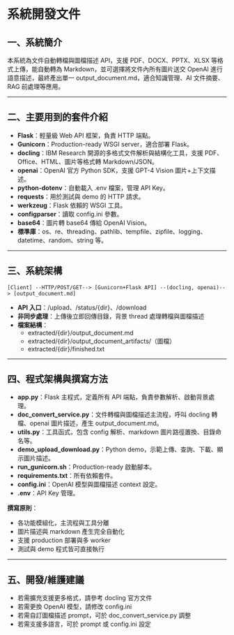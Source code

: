 # 系統開發文件

## 一、系統簡介

本系統為文件自動轉檔與圖檔描述 API，支援 PDF、DOCX、PPTX、XLSX 等格式上傳，能自動轉為 Markdown，並可選擇將文件內所有圖片送交 OpenAI 進行語意描述，最終產出單一 output_document.md，適合知識管理、AI 文件摘要、RAG 前處理等應用。

---

## 二、主要用到的套件介紹

- **Flask**：輕量級 Web API 框架，負責 HTTP 端點。
- **Gunicorn**：Production-ready WSGI server，適合部署 Flask。
- **docling**：IBM Research 開源的多格式文件解析與結構化工具，支援 PDF、Office、HTML、圖片等格式轉 Markdown/JSON。
- **openai**：OpenAI 官方 Python SDK，支援 GPT-4 Vision 圖片+上下文描述。
- **python-dotenv**：自動載入 .env 檔案，管理 API Key。
- **requests**：用於測試與 demo 的 HTTP 請求。
- **werkzeug**：Flask 依賴的 WSGI 工具。
- **configparser**：讀取 config.ini 參數。
- **base64**：圖片轉 base64 傳給 OpenAI Vision。
- **標準庫**：os、re、threading、pathlib、tempfile、zipfile、logging、datetime、random、string 等。

---

## 三、系統架構

```
[Client] --HTTP/POST/GET--> [Gunicorn+Flask API] --(docling, openai)--> [output_document.md]
```

- **API 入口**：/upload、/status/{dir}、/download
- **非同步處理**：上傳後立即回傳目錄，背景 thread 處理轉檔與圖檔描述
- **檔案結構**：
  - extracted/{dir}/output_document.md
  - extracted/{dir}/output_document_artifacts/（圖檔）
  - extracted/{dir}/finished.txt

---

## 四、程式架構與撰寫方法

- **app.py**：Flask 主程式，定義所有 API 端點，負責參數解析、啟動背景處理。
- **doc_convert_service.py**：文件轉檔與圖檔描述主流程，呼叫 docling 轉檔、openai 圖片描述，產生 output_document.md。
- **utils.py**：工具函式，包含 config 解析、markdown 圖片路徑置換、目錄命名等。
- **demo_upload_download.py**：Python demo，示範上傳、查詢、下載、顯示圖片描述。
- **run_gunicorn.sh**：Production-ready 啟動腳本。
- **requirements.txt**：所有依賴套件。
- **config.ini**：OpenAI 模型與圖檔描述 context 設定。
- **.env**：API Key 管理。

**撰寫原則**：
- 各功能模組化，主流程與工具分離
- 圖片描述與 markdown 產生完全自動化
- 支援 production 部署與多 worker
- 測試與 demo 程式皆可直接執行

---

## 五、開發/維護建議

- 若需擴充支援更多格式，請參考 docling 官方文件
- 若需更換 OpenAI 模型，請修改 config.ini
- 若需自訂圖檔描述 prompt，可於 doc_convert_service.py 調整
- 若需支援多語言，可於 prompt 或 config.ini 設定
